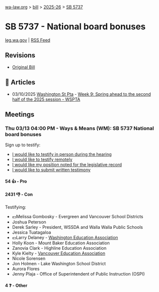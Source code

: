 [wa-law.org](/) > [bill](/bill/) > [2025-26](/bill/2025-26/) > [SB 5737](/bill/2025-26/sb/5737/)

# SB 5737 - National board bonuses
[leg.wa.gov](https://app.leg.wa.gov/billsummary?BillNumber=5737&Year=2025&Initiative=false) | [RSS Feed](./rss.xml)

## Revisions
* [Original Bill](1/)

## 📰 Articles
* 03/10/2025 [Washington St Pta](/org/washington_st_pta/) - [Week 9: Spring ahead to the second half of the 2025 session - WSPTA](https://www.wastatepta.org/week-9-spring-ahead-to-the-second-half-of-the-2025-session/#:~:text=SB%205737)

## Meetings
### Thu 03/13 04:00 PM - Ways & Means (WM): SB 5737 National board bonuses
Sign up to testify:
* [I would like to testify in person during the hearing](https://app.leg.wa.gov/csi/Testifier/Add?chamber=House&mId=32998&aId=165464&caId=26345&tId=1)
* [I would like to testify remotely](https://app.leg.wa.gov/csi/Testifier/Add?chamber=House&mId=32998&aId=165464&caId=26345&tId=2)
* [I would like my position noted for the legislative record](https://app.leg.wa.gov/csi/Testifier/Add?chamber=House&mId=32998&aId=165464&caId=26345&tId=3)
* [I would like to submit written testimony](https://app.leg.wa.gov/csi/Testifier/Add?chamber=House&mId=32998&aId=165464&caId=26345&tId=4)

#### 54 👍 - Pro

#### 2431 👎 - Con
Testifying:
* 💵Melissa Gombosky - Evergreen and Vancouver School Districts
* Joshua Peterson
* Derek Sarley - President, WSSDA and Walla Walla Public Schools
* Jessica Tuatagaloa
* 💵Larry Delaney - [Washington Education Association](/org/washington_education_association/)
* Holly Koon - Mount Baker Education Association
* Zanovia Clark - Highline Education Association
* Kyle Kielty - [Vancouver Education Association](/org/vancouver_education_association/)
* Nicole Sorensen
* Jon Holmen - Lake Washington School District
* Aurora Flores
* Jenny Plaja - Office of Superintendent of Public Instruction (OSPI)

#### 4 ❓ - Other
